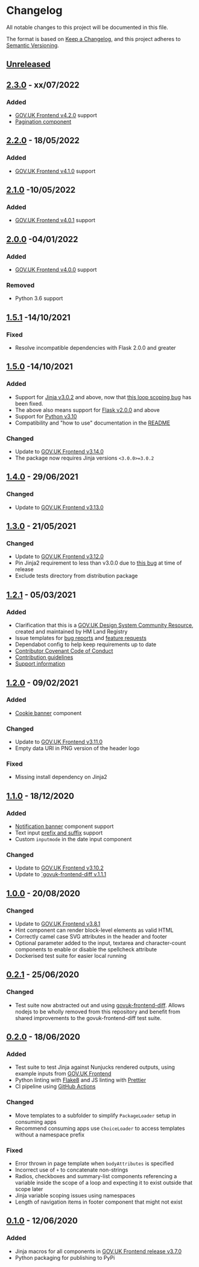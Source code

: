 # Changelog

All notable changes to this project will be documented in this file.

The format is based on [Keep a Changelog](https://keepachangelog.com/en/1.0.0/), and this project adheres to [Semantic Versioning](https://semver.org/spec/v2.0.0.html).

## [Unreleased](https://github.com/LandRegistry/govuk-frontend-jinja/compare/2.3.0...main)

## [2.3.0](https://github.com/LandRegistry/govuk-frontend-jinja/releases/tag/2.3.0) - xx/07/2022

### Added

- [GOV.UK Frontend v4.2.0](https://github.com/alphagov/govuk-frontend/releases/tag/v4.2.0) support
- [Pagination component](https://design-system.service.gov.uk/components/pagination/)

## [2.2.0](https://github.com/LandRegistry/govuk-frontend-jinja/releases/tag/2.2.0) - 18/05/2022

### Added

- [GOV.UK Frontend v4.1.0](https://github.com/alphagov/govuk-frontend/releases/tag/v4.1.0) support

## [2.1.0](https://github.com/LandRegistry/govuk-frontend-jinja/releases/tag/2.1.0) -10/05/2022

### Added

- [GOV.UK Frontend v4.0.1](https://github.com/alphagov/govuk-frontend/releases/tag/v4.0.1) support

## [2.0.0](https://github.com/LandRegistry/govuk-frontend-jinja/releases/tag/2.0.0) -04/01/2022

### Added

- [GOV.UK Frontend v4.0.0](https://github.com/alphagov/govuk-frontend/releases/tag/v4.0.0) support

### Removed

- Python 3.6 support

## [1.5.1](https://github.com/LandRegistry/govuk-frontend-jinja/releases/tag/1.5.1) -14/10/2021

### Fixed

- Resolve incompatible dependencies with Flask 2.0.0 and greater

## [1.5.0](https://github.com/LandRegistry/govuk-frontend-jinja/releases/tag/1.5.0) -14/10/2021

### Added

- Support for [Jinja v3.0.2](https://jinja.palletsprojects.com/en/3.0.x/changes/) and above, now that [this loop scoping bug](https://github.com/pallets/jinja/issues/1427) has been fixed.
- The above also means support for [Flask v2.0.0](https://flask.palletsprojects.com/en/2.0.x/changes/) and above
- Support for [Python v3.10](https://www.python.org/downloads/release/python-3100/)
- Compatibility and "how to use" documentation in the [README](README.md)

### Changed

- Update to [GOV.UK Frontend v3.14.0](https://github.com/alphagov/govuk-frontend/releases/tag/v3.14.0)
- The package now requires Jinja versions `<3.0.0>=3.0.2`

## [1.4.0](https://github.com/LandRegistry/govuk-frontend-jinja/releases/tag/1.4.0) - 29/06/2021

### Changed

- Update to [GOV.UK Frontend v3.13.0](https://github.com/alphagov/govuk-frontend/releases/tag/v3.13.0)

## [1.3.0](https://github.com/LandRegistry/govuk-frontend-jinja/releases/tag/1.3.0) - 21/05/2021

### Changed

- Update to [GOV.UK Frontend v3.12.0](https://github.com/alphagov/govuk-frontend/releases/tag/v3.12.0)
- Pin Jinja2 requirement to less than v3.0.0 due to [this bug](https://github.com/pallets/jinja/issues/1427) at time of release
- Exclude tests directory from distribution package

## [1.2.1](https://github.com/LandRegistry/govuk-frontend-jinja/releases/tag/1.2.1) - 05/03/2021

### Added

- Clarification that this is a [GOV.UK Design System Community Resource](https://design-system.service.gov.uk/community/resources-and-tools/), created and maintained by HM Land Registry
- Issue templates for [bug reports](.github/ISSUE_TEMPLATE/bug_report.md) and [feature requests](.github/ISSUE_TEMPLATE/feature_request.md)
- Dependabot config to help keep requirements up to date
- [Contributor Covenant Code of Conduct](CODE_OF_CONDUCT.md)
- [Contribution guidelines](CONTRIBUTING.md)
- [Support information](README.md#support)

## [1.2.0](https://github.com/LandRegistry/govuk-frontend-jinja/releases/tag/1.2.0) - 09/02/2021

### Added

- [Cookie banner](https://design-system.service.gov.uk/components/cookie-banner/) component

### Changed

- Update to [GOV.UK Frontend v3.11.0](https://github.com/alphagov/govuk-frontend/releases/tag/v3.11.0)
- Empty data URI in PNG version of the header logo

### Fixed

- Missing install dependency on Jinja2

## [1.1.0](https://github.com/LandRegistry/govuk-frontend-jinja/releases/tag/1.1.0) - 18/12/2020

### Added

- [Notification banner](https://design-system.service.gov.uk/components/notification-banner/) component support
- Text input [prefix and suffix](https://design-system.service.gov.uk/components/text-input/#prefixes-and-suffixes) support
- Custom `inputmode` in the date input component

### Changed

- Update to [GOV.UK Frontend v3.10.2](https://github.com/alphagov/govuk-frontend/releases/tag/v3.10.2)
- Update to [`govuk-frontend-diff v.1.1.1](https://github.com/surevine/govuk-frontend-diff/releases/tag/v1.1.1)

## [1.0.0](https://github.com/LandRegistry/govuk-frontend-jinja/releases/tag/1.0.0) - 20/08/2020

### Changed

- Update to [GOV.UK Frontend v3.8.1](https://github.com/alphagov/govuk-frontend/releases/tag/v3.8.1)
- Hint component can render block-level elements as valid HTML
- Correctly camel case SVG attributes in the header and footer
- Optional parameter added to the input, textarea and character-count components to enable or disable the spellcheck attribute
- Dockerised test suite for easier local running

## [0.2.1](https://github.com/LandRegistry/govuk-frontend-jinja/releases/tag/0.2.1) - 25/06/2020

### Changed

- Test suite now abstracted out and using [govuk-frontend-diff](https://github.com/surevine/govuk-frontend-diff/). Allows nodejs to be wholly removed from this repository and benefit from shared improvements to the govuk-frontend-diff test suite.

## [0.2.0](https://github.com/LandRegistry/govuk-frontend-jinja/releases/tag/0.2.0) - 18/06/2020

### Added

- Test suite to test Jinja against Nunjucks rendered outputs, using example inputs from [GOV.UK Frontend](https://github.com/alphagov/govuk-frontend)
- Python linting with [Flake8](https://pypi.org/project/flake8/) and JS linting with [Prettier](https://prettier.io/)
- CI pipeline using [GitHub Actions](https://github.com/LandRegistry/govuk-frontend-jinja/actions)

### Changed

- Move templates to a subfolder to simplify `PackageLoader` setup in consuming apps
- Recommend consuming apps use `ChoiceLoader` to access templates without a namespace prefix

### Fixed

- Error thrown in page template when `bodyAttributes` is specified
- Incorrect use of `+` to concatenate non-strings
- Radios, checkboxes and summary-list components referencing a variable inside the scope of a loop and expecting it to exist outside that scope later
- Jinja variable scoping issues using namespaces
- Length of navigation items in footer component that might not exist

## [0.1.0](https://github.com/LandRegistry/govuk-frontend-jinja/releases/tag/0.1.0) - 12/06/2020

### Added

- Jinja macros for all components in [GOV.UK Frontend release v3.7.0](https://github.com/alphagov/govuk-frontend/releases/tag/v3.7.0)
- Python packaging for publishing to PyPi
